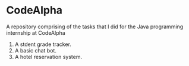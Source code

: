# CodeAlpha
A repository comprising of the tasks that I did for the Java programming internship at CodeAlpha
1. A stdent grade tracker.
2. A basic chat bot.
3. A hotel reservation system.
